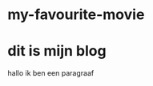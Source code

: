 # my-favourite-movie
<!DOCTYPE html>
<html lang="en">
<head>
    <meta charset="UTF-8">
    <meta name="viewport" content="width=device-width, initial-scale=1.0">
    <title>Jo Bonten blog</title>
</head>
<body>
<h1>dit is mijn blog</h1>
<p>hallo ik ben een paragraaf</p>
<img src="https://encrypted-tbn0.gstatic.com/images?q=tbn:ANd9GcTa0fy2f99RZnhQ4tebZMARrD0I9qzNYtUV2w&s" alt="">
<img src="img/Jo.jpg" alt="">
</body>
</html>
